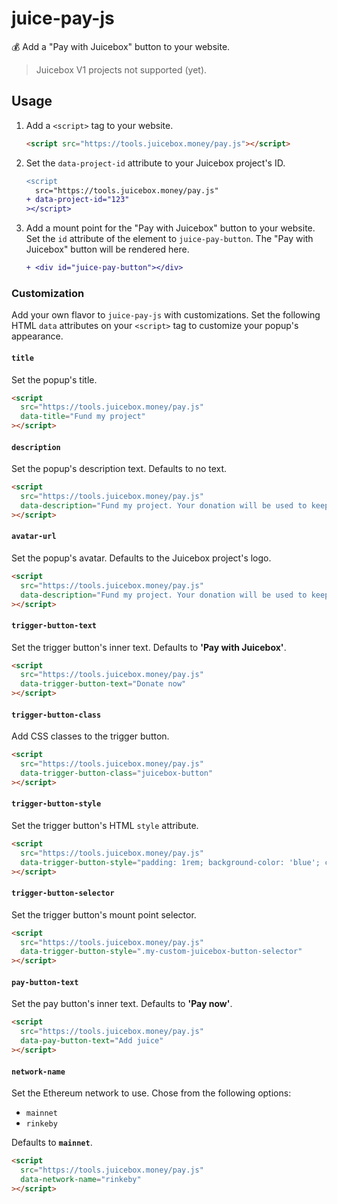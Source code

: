 # juice-pay-js

💰 Add a "Pay with Juicebox" button to your website.

> Juicebox V1 projects not supported (yet).

## Usage

1. Add a `<script>` tag to your website.

   ```html
   <script src="https://tools.juicebox.money/pay.js"></script>
   ```

2. Set the `data-project-id` attribute to your Juicebox project's ID.

   ```diff
   <script
     src="https://tools.juicebox.money/pay.js"
   + data-project-id="123"
   ></script>
   ```

3. Add a mount point for the "Pay with Juicebox" button to your website.
   Set the `id` attribute of the element to `juice-pay-button`. The "Pay with Juicebox" button will be rendered here.

   ```diff
   + <div id="juice-pay-button"></div>
   ```

### Customization

Add your own flavor to `juice-pay-js` with customizations.
Set the following HTML `data` attributes on your `<script>` tag to customize your popup's appearance.

#### `title`

Set the popup's title.

```html
<script
  src="https://tools.juicebox.money/pay.js"
  data-title="Fund my project"
></script>
```

#### `description`

Set the popup's description text. Defaults to no text.

```html
<script
  src="https://tools.juicebox.money/pay.js"
  data-description="Fund my project. Your donation will be used to keep the juice flowing."
></script>
```

#### `avatar-url`

Set the popup's avatar. Defaults to the Juicebox project's logo.

```html
<script
  src="https://tools.juicebox.money/pay.js"
  data-description="Fund my project. Your donation will be used to keep the juice flowing."
></script>
```

#### `trigger-button-text`

Set the trigger button's inner text. Defaults to **'Pay with Juicebox'**.

```html
<script
  src="https://tools.juicebox.money/pay.js"
  data-trigger-button-text="Donate now"
></script>
```

#### `trigger-button-class`

Add CSS classes to the trigger button.

```html
<script
  src="https://tools.juicebox.money/pay.js"
  data-trigger-button-class="juicebox-button"
></script>
```

#### `trigger-button-style`

Set the trigger button's HTML `style` attribute.

```html
<script
  src="https://tools.juicebox.money/pay.js"
  data-trigger-button-style="padding: 1rem; background-color: 'blue'; color:"
></script>
```

#### `trigger-button-selector`

Set the trigger button's mount point selector.

```html
<script
  src="https://tools.juicebox.money/pay.js"
  data-trigger-button-style=".my-custom-juicebox-button-selector"
></script>
```

#### `pay-button-text`

Set the pay button's inner text. Defaults to **'Pay now'**.

```html
<script
  src="https://tools.juicebox.money/pay.js"
  data-pay-button-text="Add juice"
></script>
```

#### `network-name`

Set the Ethereum network to use. Chose from the following options:

- `mainnet`
- `rinkeby`

Defaults to **`mainnet`**.

```html
<script
  src="https://tools.juicebox.money/pay.js"
  data-network-name="rinkeby"
></script>
```

